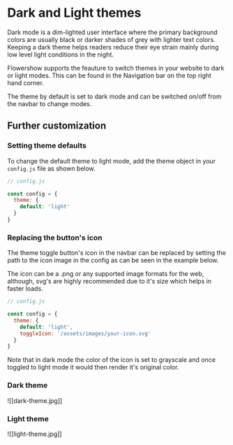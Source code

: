 # Dark and Light themes

Dark mode is a dim-lighted user interface where the primary background colors are usually black or darker shades of grey with lighter text colors. Keeping a dark theme helps readers reduce their eye strain mainly during low level light conditions in the night.

Flowershow supports the feauture to switch themes in your website to dark or light modes. This can be found in the Navigation bar on the top right hand corner.

The theme by default is set to dark mode and can be switched on/off from the navbar to change modes.

## Further customization

### Setting theme defaults

To change the default theme to light mode, add the theme object in your `config.js` file as shown below.

```js
// config.js

const config = {
  theme: {
    default: 'light'
  }
}
```

### Replacing the button's icon

The theme toggle button's icon in the navbar can be replaced by setting the path to the icon image in the config as can be seen in the example below. 

The icon can be a .png or any supported image formats for the web, although, svg's are highly recommended due to it's size which helps in faster loads.

```js
// config.js

const config = {
  theme: {
    default: 'light',
    toggleIcon: '/assets/images/your-icon.svg'
  }
}
```
Note that in dark mode the color of the icon is set to grayscale and once toggled to light mode  it would then render it's original color.

### Dark theme

![[dark-theme.jpg]]

### Light theme

![[light-theme.jpg]]